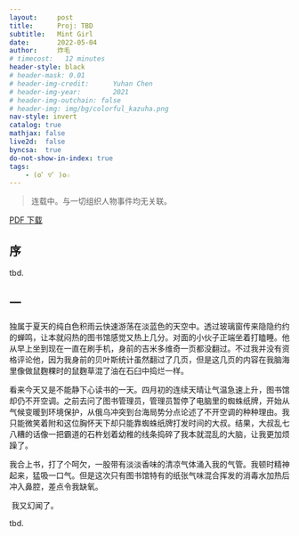 ```yaml
---
layout:     post
title:      Proj: TBD
subtitle:   Mint Girl
date:       2022-05-04
author:     炸毛
# timecost:   12 minutes
header-style: black
# header-mask: 0.01
# header-img-credit:      Yuhan Chen
# header-img-year:        2021 
# header-img-outchain: false
# header-img: img/bg/colorful_kazuha.png
nav-style: invert
catalog: true
mathjax: false
live2d:  false
byncsa:  true
do-not-show-in-index: true
tags:
    - (o゜▽゜)o☆
---
```


> 连载中。与一切组织人物事件均无关联。

[PDF 下载]()



## 序

tbd.



## 一

​    独属于夏天的纯白色积雨云快速游荡在淡蓝色的天空中。透过玻璃窗传来隐隐约约的蝉鸣，让本就闷热的图书馆感觉又热上几分。对面的小伙子正端坐着打瞌睡。他从早上坐到现在一直在刷手机，身前的吉米多维奇一页都没翻过。不过我并没有资格评论他，因为我身前的贝叶斯统计虽然翻过了几页，但是这几页的内容在我脑海里像做鼠麴粿时的鼠麴草混了油在石臼中捣烂一样。

​    看来今天又是不能静下心读书的一天。四月初的连续天晴让气温急速上升，图书馆却仍不开空调。之前去问了图书管理员，管理员暂停了电脑里的蜘蛛纸牌，开始从气候变暖到环境保护，从俄乌冲突到台海局势分点论述了不开空调的种种理由。我只能微笑着附和这位胸怀天下却只能靠蜘蛛纸牌打发时间的大叔。结果，大叔乱七八糟的话像一把霸道的石杵划着幼稚的线条捣碎了我本就混乱的大脑，让我更加烦躁了。

​    我合上书，打了个呵欠，一股带有淡淡香味的清凉气体涌入我的气管。我顿时精神起来，猛吸一口气。但是这次只有图书馆特有的纸张气味混合挥发的消毒水加热后冲入鼻腔，差点令我缺氧。

​    我又幻闻了。



tbd.
